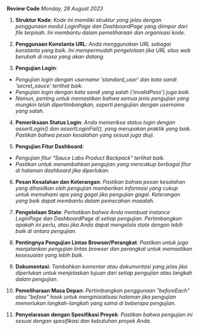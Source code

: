 **Review Code**
*Monday, 28 August 2023*

1. **Struktur Kode**: *Kode ini memiliki struktur yang jelas dengan penggunaan modul LoginPage dan DashboardPage yang diimpor dari file terpisah. Ini membantu dalam pemeliharaan dan organisasi kode.*

2. **Penggunaan Konstanta URL**: *Anda menggunakan URL sebagai konstanta yang baik. Ini mempermudah pengelolaan jika URL situs web berubah di masa yang akan datang.*

3. **Pengujian Login**:
- *Pengujian login dengan username 'standard_user' dan kata sandi 'secret_sauce' terlihat baik.*
- *Pengujian login dengan kata sandi yang salah ('invalidPass') juga baik.*
- *Namun, penting untuk memastikan bahwa semua jenis pengujian yang mungkin telah dipertimbangkan, seperti pengujian dengan username yang salah.*

4. **Pemeriksaan Status Login**: *Anda memeriksa status login dengan assertLogin() dan assertLoginFail(), yang merupakan praktik yang baik. Pastikan bahwa pesan kesalahan yang sesuai juga diuji.*

5. **Pengujian Fitur Dashboard**:
- *Pengujian fitur "Sauce Labs Product Backpack" terlihat baik.*
- *Pastikan untuk menambahkan pengujian yang mencakup berbagai fitur di halaman dashboard jika diperlukan.*

6. **Pesan Kesalahan dan Keterangan**: *Pastikan bahwa pesan kesalahan yang dihasilkan oleh pengujian memberikan informasi yang cukup untuk memahami apa yang gagal jika pengujian gagal. Keterangan yang baik dapat membantu dalam pemecahan masalah.*

7. **Pengelolaan State**: *Perhatikan bahwa Anda membuat instance LoginPage dan DashboardPage di setiap pengujian. Pertimbangkan apakah ini perlu, atau jika Anda dapat mengelola state dengan lebih baik di antara pengujian.*

8. **Pentingnya Pengujian Lintas Browser/Perangkat**: *Pastikan untuk juga menjalankan pengujian lintas browser dan perangkat untuk memastikan kesesuaian yang lebih baik.*

9. **Dokumentasi**: *Tambahkan komentar atau dokumentasi yang jelas jika diperlukan untuk menjelaskan tujuan dari setiap pengujian atau langkah dalam pengujian.*

10. **Pemeliharaan Masa Depan**: *Pertimbangkan penggunaan "beforeEach" atau "before" hook untuk menginisialisasi halaman jika pengujian memerlukan langkah-langkah yang sama di beberapa pengujian.*

11. **Penyelarasan dengan Spesifikasi Proyek**: *Pastikan bahwa pengujian ini sesuai dengan spesifikasi dan kebutuhan proyek Anda.*